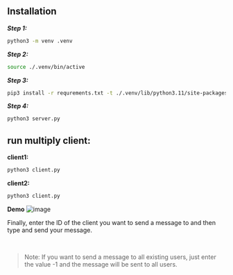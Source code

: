 ## Installation

**_Step 1:_**

```bash
python3 -m venv .venv
```

**_Step 2:_**

```bash
source ./.venv/bin/active
```

**_Step 3:_**

```bash
pip3 install -r requrements.txt -t ./.venv/lib/python3.11/site-packages
```

**_Step 4:_**

```bash
python3 server.py
```


## run multiply client:

**client1:**

```bash
python3 client.py
```

**client2:**

```bash
python3 client.py
```
**Demo**
![image](https://github.com/BehroozBvk/chat-dynamodb/assets/17563730/f0eb13de-9657-469e-8987-fe01c8e5ae77)


Finally, enter the ID of the client you want to send a message to and then type and send your message.


<br>

>Note: If you want to send a message to all existing users, just enter the value -1 and the message will be sent to all users.
